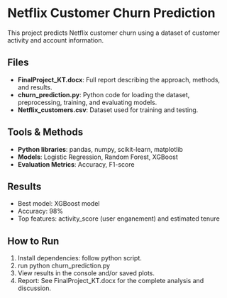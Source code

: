 # Netflix Customer Churn Prediction

This project predicts Netflix customer churn using a dataset of customer activity and account information.  

## Files
- **FinalProject_KT.docx**: Full report describing the approach, methods, and results.
- **churn_prediction.py**: Python code for loading the dataset, preprocessing, training, and evaluating models.
- **Netflix_customers.csv**: Dataset used for training and testing.

## Tools & Methods
- **Python libraries**: pandas, numpy, scikit-learn, matplotlib
- **Models**: Logistic Regression, Random Forest, XGBoost
- **Evaluation Metrics**: Accuracy, F1-score

## Results
- Best model: XGBoost model
- Accuracy: 98%
- Top features: activity_score (user enganement) and estimated tenure 

## How to Run
1. Install dependencies: follow python script.
2. run python churn_prediction.py
3. View results in the console and/or saved plots.
4. Report: See FinalProject_KT.docx for the complete analysis and discussion.
